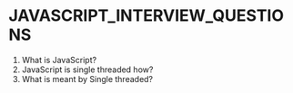 # JAVASCRIPT_INTERVIEW_QUESTIONS

1. What is JavaScript?
2. JavaScript is single threaded how?
3. What is meant by Single threaded?
